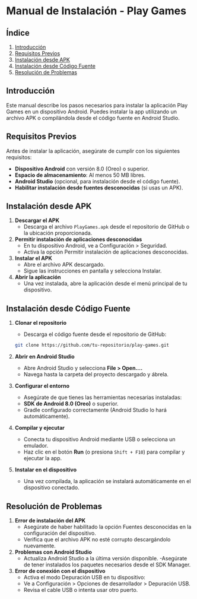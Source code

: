 # Manual de Instalación - Play Games

## Índice
1. [Introducción](#introducción)
2. [Requisitos Previos](#requisitos-previos)
3. [Instalación desde APK](#instalación-desde-apk)
4. [Instalación desde Código Fuente](#instalación-desde-código-fuente)
5. [Resolución de Problemas](#resolución-de-problemas)

## Introducción
Este manual describe los pasos necesarios para instalar la aplicación Play Games en un dispositivo Android. Puedes instalar la app utilizando un archivo APK o compilándola desde el código fuente en Android Studio.

## Requisitos Previos
Antes de instalar la aplicación, asegúrate de cumplir con los siguientes requisitos:

- **Dispositivo Android** con versión 8.0 (Oreo) o superior.
- **Espacio de almacenamiento**: Al menos 50 MB libres.
- **Android Studio** (opcional, para instalación desde el código fuente).
- **Habilitar instalación desde fuentes desconocidas** (si usas un APK).

## Instalación desde APK
1. **Descargar el APK**
      - Descarga el archivo `PlayGames.apk` desde el repositorio de GitHub o la ubicación proporcionada.
3. **Permitir instalación de aplicaciones desconocidas**
      - En tu dispositivo Android, ve a Configuración > Seguridad.
      - Activa la opción Permitir instalación de aplicaciones desconocidas.
4. **Instalar el APK**
      - Abre el archivo APK descargado.
      - Sigue las instrucciones en pantalla y selecciona Instalar.
5. **Abrir la aplicación**
      - Una vez instalada, abre la aplicación desde el menú principal de tu dispositivo.

## Instalación desde Código Fuente
1. **Clonar el repositorio**
      - Descarga el código fuente desde el repositorio de GitHub:
      ```bash
      git clone https://github.com/tu-repositorio/play-games.git
      ```
2. **Abrir en Android Studio**
      - Abre Android Studio y selecciona **File > Open....**
      - Navega hasta la carpeta del proyecto descargado y ábrela.
  
3. **Configurar el entorno**
      - Asegúrate de que tienes las herramientas necesarias instaladas:
      - **SDK de Android 8.0 (Oreo)** o superior.
      - Gradle configurado correctamente (Android Studio lo hará automáticamente).

4. **Compilar y ejecutar**
      - Conecta tu dispositivo Android mediante USB o selecciona un emulador.
      - Haz clic en el botón **Run** (o presiona `Shift + F10`) para compilar y ejecutar la app.

5. **Instalar en el dispositivo**
      - Una vez compilada, la aplicación se instalará automáticamente en el dispositivo conectado.

## Resolución de Problemas
1. **Error de instalación del APK**
      - Asegúrate de haber habilitado la opción Fuentes desconocidas en la configuración del dispositivo.
      - Verifica que el archivo APK no esté corrupto descargándolo nuevamente.
2. **Problemas con Android Studio**
      - Actualiza Android Studio a la última versión disponible.
      -Asegúrate de tener instalados los paquetes necesarios desde el SDK Manager.
3. **Error de conexión con el dispositivo**
      - Activa el modo Depuración USB en tu dispositivo:
      - Ve a Configuración > Opciones de desarrollador > Depuración USB.
      - Revisa el cable USB o intenta usar otro puerto.

